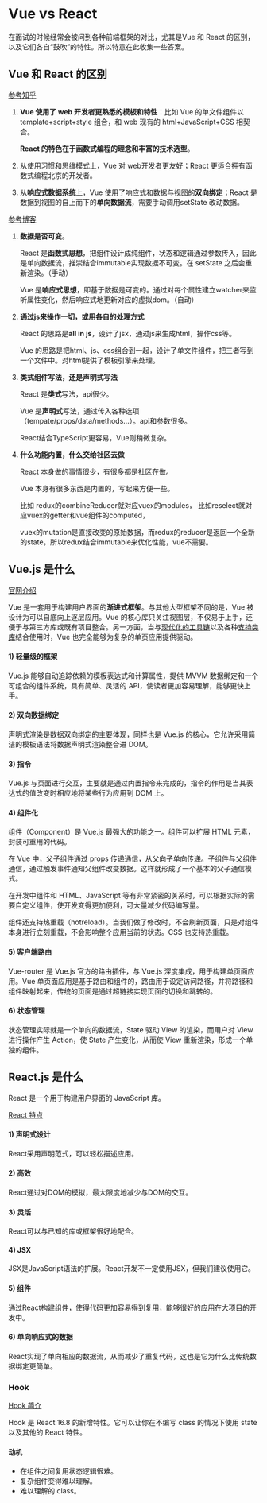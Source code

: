 # Vue vs React

在面试的时候经常会被问到各种前端框架的对比，尤其是Vue 和 React 的区别，以及它们各自“鼓吹”的特性。所以特意在此收集一些答案。



## Vue 和 React 的区别

<a href="https://www.zhihu.com/question/309891718/answer/1066629375">参考知乎</a>

1. **Vue 使用了 web 开发者更熟悉的模板和特性**：比如 Vue 的单文件组件以template+script+style 组合，和 web 现有的 html+JavaScript+CSS 相契合。

   **React 的特色在于函数式编程的理念和丰富的技术选型**。

2. 从使用习惯和思维模式上，Vue 对 web开发者更友好；React 更适合拥有函数式编程北京的开发者。

3. 从**响应式数据系统**上，Vue 使用了响应式和数据与视图的**双向绑定**；React 是数据到视图的自上而下的**单向数据流**，需要手动调用setState 改动数据。

<a href="https://www.jianshu.com/p/b7cd52868e95?from=groupmessage">参考博客</a>

1. **数据是否可变**。

   React 是**函数式思想**，把组件设计成纯组件，状态和逻辑通过参数传入，因此是单向数据流，推崇结合immutable实现数据不可变。在 setState 之后会重新渲染。（手动）

   Vue 是**响应式思想**，即基于数据是可变的。通过对每个属性建立watcher来监听属性变化，然后响应式地更新对应的虚拟dom。（自动）

2. **通过js来操作一切，或用各自的处理方式**

   React 的思路是**all in js**，设计了jsx，通过js来生成html，操作css等。

   Vue 的思路是把html、js、css组合到一起，设计了单文件组件，把三者写到一个文件中。对html提供了模板引擎来处理。

3. **类式组件写法，还是声明式写法**

   React 是**类式**写法，api很少。

   Vue 是**声明式**写法，通过传入各种选项（tempate/props/data/methods...）。api和参数很多。

   React结合TypeScript更容易，Vue则稍微复杂。

4. **什么功能内置，什么交给社区去做**

   React 本身做的事情很少，有很多都是社区在做。

   Vue 本身有很多东西是内置的，写起来方便一些。

   比如 redux的combineReducer就对应vuex的modules，
   比如reselect就对应vuex的getter和vue组件的computed，

   vuex的mutation是直接改变的原始数据，而redux的reducer是返回一个全新的state，所以redux结合immutable来优化性能，vue不需要。



## Vue.js 是什么

<a href="https://v3.cn.vuejs.org/guide/introduction.html#vue-js-%E6%98%AF%E4%BB%80%E4%B9%88">官网介绍</a>

Vue 是一套用于构建用户界面的**渐进式框架**。与其他大型框架不同的是，Vue 被设计为可以自底向上逐层应用。Vue 的核心库只关注视图层，不仅易于上手，还便于与第三方库或既有项目整合。另一方面，当与[现代化的工具链](https://v3.cn.vuejs.org/guide/single-file-component.html)以及各种[支持类库](https://github.com/vuejs/awesome-vue#components--libraries)结合使用时，Vue 也完全能够为复杂的单页应用提供驱动。

#### 1) 轻量级的框架

Vue.js 能够自动追踪依赖的模板表达式和计算属性，提供 MVVM 数据绑定和一个可组合的组件系统，具有简单、灵活的 API，使读者更加容易理解，能够更快上手。

#### 2) 双向数据绑定

声明式渲染是数据双向绑定的主要体现，同样也是 Vue.js 的核心，它允许采用简洁的模板语法将数据声明式渲染整合进 DOM。

#### 3) 指令

Vue.js 与页面进行交互，主要就是通过内置指令来完成的，指令的作用是当其表达式的值改变时相应地将某些行为应用到 DOM 上。

#### 4) 组件化

组件（Component）是 Vue.js 最强大的功能之一。组件可以扩展 HTML 元素，封装可重用的代码。

在 Vue 中，父子组件通过 props 传递通信，从父向子单向传递。子组件与父组件通信，通过触发事件通知父组件改变数据。这样就形成了一个基本的父子通信模式。

在开发中组件和 HTML、JavaScript 等有非常紧密的关系时，可以根据实际的需要自定义组件，使开发变得更加便利，可大量减少代码编写量。

组件还支持热重载（hotreload）。当我们做了修改时，不会刷新页面，只是对组件本身进行立刻重载，不会影响整个应用当前的状态。CSS 也支持热重载。

#### 5) 客户端路由

Vue-router 是 Vue.js 官方的路由插件，与 Vue.js 深度集成，用于构建单页面应用。Vue 单页面应用是基于路由和组件的，路由用于设定访问路径，并将路径和组件映射起来，传统的页面是通过超链接实现页面的切换和跳转的。

#### 6) 状态管理

状态管理实际就是一个单向的数据流，State 驱动 View 的渲染，而用户对 View 进行操作产生 Action，使 State 产生变化，从而使 View 重新渲染，形成一个单独的组件。



## React.js 是什么

React 是一个用于构建用户界面的 JavaScript 库。

<a href="http://baijiahao.baidu.com/s?id=1680404563951597974&wfr=spider&for=pc">React 特点</a>

#### 1) 声明式设计

React采用声明范式，可以轻松描述应用。

#### 2) 高效

 React通过对DOM的模拟，最大限度地减少与DOM的交互。

#### 3) 灵活

 React可以与已知的库或框架很好地配合。

#### 4) JSX

 JSX是JavaScript语法的扩展。React开发不一定使用JSX，但我们建议使用它。

#### 5) 组件

 通过React构建组件，使得代码更加容易得到复用，能够很好的应用在大项目的开发中。

#### 6) 单向响应式的数据

React实现了单向相应的数据流，从而减少了重复代码，这也是它为什么比传统数据绑定更简单。



### Hook

<a href="https://react.docschina.org/docs/hooks-intro.html">Hook 简介</a>

Hook 是 React 16.8 的新增特性。它可以让你在不编写 class 的情况下使用 state 以及其他的 React 特性。

#### 动机

- 在组件之间复用状态逻辑很难。
- 复杂组件变得难以理解。
- 难以理解的 class。